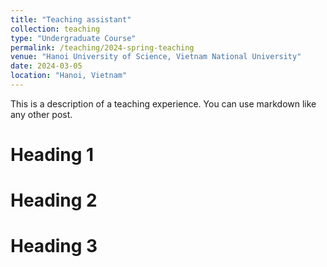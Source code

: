 ```yaml
---
title: "Teaching assistant"
collection: teaching
type: "Undergraduate Course"
permalink: /teaching/2024-spring-teaching
venue: "Hanoi University of Science, Vietnam National University"
date: 2024-03-05
location: "Hanoi, Vietnam"
---
```


This is a description of a teaching experience. You can use markdown like any other post.

Heading 1
======

Heading 2
======

Heading 3
======
